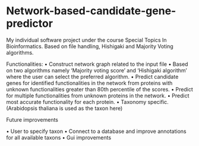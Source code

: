 # Network-based-candidate-gene-predictor
My individual software project under the course Special Topics In Bioinformatics.
Based on file handling, Hishigaki and Majority Voting algorithms.



Functionalities:
•	Construct network graph related to the input file
•	Based on two algorithms namely ‘Majority voting score’ and ‘Hishigaki algorithm’ where the user can select the preferred algorithm.
•	Predict candidate genes for identified functionalities in the network from proteins with unknown functionalities greater than 80th percentile of the scores.
•	Predict for multiple functionalities from unknown proteins in the network.
•	Predict most accurate functionality for each protein.
•	Taxonomy specific. (Arabidopsis thaliana is used as the taxon here)


Future improvements

•	User to specify taxon 
•	Connect to a database and improve annotations for all available taxons
•	Gui improvements 


